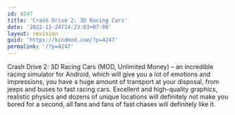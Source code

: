 ```yaml
---
id: 4247
title: 'Crash Drive 2: 3D Racing Cars'
date: '2022-11-24T14:23:03+07:00'
layout: revision
guid: 'https://kindmod.com/?p=4247'
permalink: '/?p=4247'
---
```


Crash Drive 2: 3D Racing Cars (MOD, Unlimited Money) – an incredible racing simulator for Android, which will give you a lot of emotions and impressions, you have a huge amount of transport at your disposal, from jeeps and buses to fast racing cars. Excellent and high-quality graphics, realistic physics and dozens of unique locations will definitely not make you bored for a second, all fans and fans of fast chases will definitely like it.